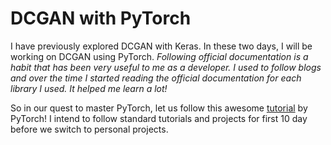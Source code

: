 # DCGAN with PyTorch

I have previously explored DCGAN with Keras. In these two days, I will be working on DCGAN using PyTorch.
_Following official documentation is a habit that has been very useful to me as a developer. I used to follow blogs and over the time I started reading the official documentation for each library I used. It helped me learn a lot!_

So in our quest to master PyTorch, let us follow this awesome [tutorial](https://pytorch.org/tutorials/beginner/dcgan_faces_tutorial.html) by PyTorch!
I intend to follow standard tutorials and projects for first 10 day before we switch to personal projects. 
